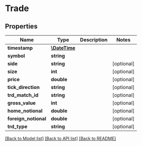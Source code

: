 # Trade

## Properties
Name | Type | Description | Notes
------------ | ------------- | ------------- | -------------
**timestamp** | [**\DateTime**](\DateTime.md) |  | 
**symbol** | **string** |  | 
**side** | **string** |  | [optional] 
**size** | **int** |  | [optional] 
**price** | **double** |  | [optional] 
**tick_direction** | **string** |  | [optional] 
**trd_match_id** | **string** |  | [optional] 
**gross_value** | **int** |  | [optional] 
**home_notional** | **double** |  | [optional] 
**foreign_notional** | **double** |  | [optional] 
**trd_type** | **string** |  | [optional] 

[[Back to Model list]](../README.md#documentation-for-models) [[Back to API list]](../README.md#documentation-for-api-endpoints) [[Back to README]](../README.md)


